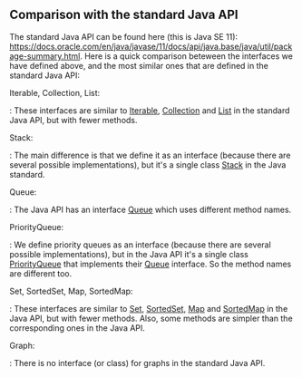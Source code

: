 
## Comparison with the standard Java API

The standard Java API can be found here (this is Java SE 11):
<https://docs.oracle.com/en/java/javase/11/docs/api/java.base/java/util/package-summary.html>. Here is a quick comparison
beteween the interfaces we have defined above, and the most similar ones
that are defined in the standard Java API:

Iterable, Collection, List:

:   These interfaces are similar to
    [Iterable](https://docs.oracle.com/en/java/javase/11/docs/api/java.base/java/lang/Iterable.html),
    [Collection](https://docs.oracle.com/en/java/javase/11/docs/api/java.base/java/util/Collection.html)
    and
    [List](https://docs.oracle.com/en/java/javase/11/docs/api/java.base/java/util/List.html)
    in the standard Java API, but with fewer methods.

Stack:

:   The main difference is that we define it as an interface
    (because there are several possible implementations), but it's a
    single class
    [Stack](https://docs.oracle.com/en/java/javase/11/docs/api/java.base/java/util/Stack.html)
    in the Java standard.

Queue:

:   The Java API has an interface
    [Queue](https://docs.oracle.com/en/java/javase/11/docs/api/java.base/java/util/Queue.html)
    which uses different method names.

PriorityQueue:

:   We define priority queues as an interface
    (because there are several possible implementations), but in the
    Java API it's a single class
    [PriorityQueue](https://docs.oracle.com/en/java/javase/11/docs/api/java.base/java/util/PriorityQueue.html)
    that implements their
    [Queue](https://docs.oracle.com/en/java/javase/11/docs/api/java.base/java/util/Queue.html)
    interface. So the method names are different too.

Set, SortedSet, Map, SortedMap:

:   These interfaces are similar to
    [Set](https://docs.oracle.com/en/java/javase/11/docs/api/java.base/java/util/Set.html),
    [SortedSet](https://docs.oracle.com/en/java/javase/11/docs/api/java.base/java/util/SortedSet.html),
    [Map](https://docs.oracle.com/en/java/javase/11/docs/api/java.base/java/util/List.html)
    and
    [SortedMap](https://docs.oracle.com/en/java/javase/11/docs/api/java.base/java/util/SortedMap.html)
    in the Java API, but with fewer methods. Also, some methods are
    simpler than the corresponding ones in the Java API.

Graph:

:   There is no interface (or class) for graphs in the standard Java API.


<!-- TODO
### Comparison with the Python standard library
-->



